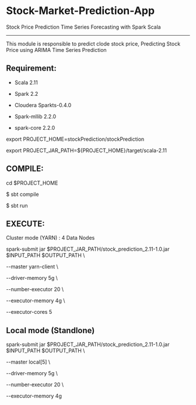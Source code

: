 # Stock-Market-Prediction-App


Stock Price Prediction Time Series Forecasting  with Spark Scala 

----------------------------------------------------

This module is responsible to predict clode stock price, Predicting Stock Price using ARIMA Time Series Prediction 
 
## Requirement:

- Scala 2.11

- Spark 2.2

- Cloudera Sparkts-0.4.0

- Spark-mllib 2.2.0

- spark-core 2.2.0

export PROJECT_HOME=stockPrediction/stockPrediction

export PROJECT_JAR_PATH=${PROJECT_HOME}/target/scala-2.11

## COMPILE:

cd $PROJECT_HOME

$ sbt compile

$ sbt run


## EXECUTE:

Cluster mode (YARN) : 4 Data Nodes

spark-submit  jar  $PROJECT_JAR_PATH/stock_prediction_2.11-1.0.jar  $INPUT_PATH $OUTPUT_PATH \

--master yarn-client \

--driver-memory 5g \

--number-executor 20 \

--executor-memory 4g \

--executor-cores 5

## Local mode (Standlone)

spark-submit  jar  $PROJECT_JAR_PATH/stock_prediction_2.11-1.0.jar $INPUT_PATH $OUTPUT_PATH  \

--master local[5] \

--driver-memory 5g \

--number-executor 20 \

--executor-memory 4g
